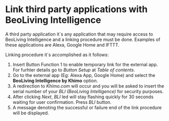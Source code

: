 Link third party applications with BeoLiving Intelligence
=========================================================

A third party application it´s any application that may require access to BeoLiving Intelligence and a linking procedure must be done. Examples of these applications are Alexa, Google Home and IFTTT.

Linking procedure it´s accomplished as it follows:

1. Insert Button Function 1 to enable temporary link for the external app. For furhter details go to *Button Setup* at *Table of contents*.
2. Go to the external app (Eg: Alexa App, Google Home) and select the **BeoLiving Intelligence by Khimo** option.
3. A redirection to *Khimo.com* will occur and you will be asked to insert the serial number of your *BLI (BeoLiving Intelligence)* for security purposes.
4. After clicking *Next*, *BLI* led will stay flashing quickly for 30 seconds waiting for user confirmation. Press *BLI* button.
5. A message denoting the successful or failure end of the link procedure will be displayed.

